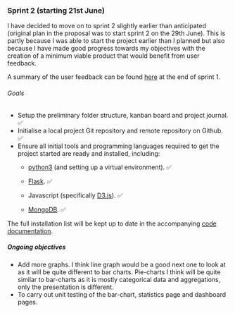 <a name="latestEntry"></a>
### Sprint 2 (starting 21st June)

I have decided to move on to sprint 2 slightly earlier than anticipated (original plan in the proposal was to start sprint 2 on the 29th June). This is partly because I was able to start the project earlier than I planned but also because I have made good progress towards my objectives with the creation of a minimum viable product that would benefit from user feedback.

A summary of the user feedback can be found [here](../sprint1/journal.md#userFeedback1) at the end of sprint 1.


###### Goals

- Setup the preliminary folder structure, kanban board and project journal. &#x2705;
- Initialise a local project Git repository and remote repository on Github. &#x2705;
- Ensure all initial tools and programming languages required to get the project started are ready and installed, including:
  * [python3](https://www.python.org/downloads/) (and setting up a virtual environment). &#x2705;

  * [Flask](https://flask.palletsprojects.com/en/1.1.x/installation/#installation). &#x2705;

  * Javascript (specifically [D3.js](https://d3js.org/)). &#x2705;

  * [MongoDB](https://www.mongodb.com/). &#x2705;

The full installation list will be kept up to date in the accompanying [code documentation](../documentation.md#installs).



##### Ongoing objectives

* Add more graphs. I think line graph would be a good next one to look at as it will be quite different to bar charts. Pie-charts I think will be quite similar to bar-charts as it is mostly categorical data and aggregations, only the presentation is different.
* To carry out unit testing of the bar-chart, statistics page and dashboard pages.
